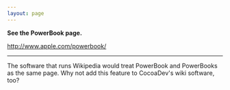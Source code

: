 ```yaml
---
layout: page
---
```


**See the PowerBook page.**

http://www.apple.com/powerbook/

----

The software that runs Wikipedia would treat PowerBook and PowerBooks as the same page.  Why not add this feature to CocoaDev's wiki software, too?
